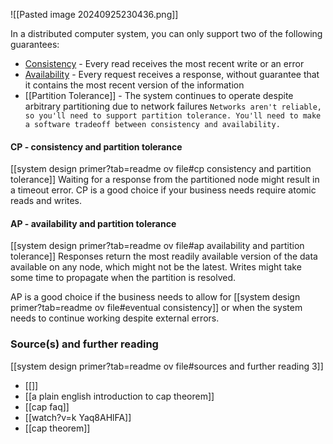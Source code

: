 ![[Pasted image 20240925230436.png]]

In a distributed computer system, you can only support two of the following guarantees:

- [Consistency](https://github.com/SathishKumar9866/system-design-interview-prep/blob/backlinks_test/Consistency.md) - Every read receives the most recent write or an error
- [Availability](https://github.com/SathishKumar9866/system-design-interview-prep/blob/backlinks_test/Availability.md) - Every request receives a response, without guarantee that it contains the most recent version of the information
- [[Partition Tolerance]] - The system continues to operate despite arbitrary partitioning due to network failures
```Networks aren't reliable, so you'll need to support partition tolerance. You'll need to make a software tradeoff between consistency and availability.```

#### CP - consistency and partition tolerance
[[system design primer?tab=readme ov file#cp   consistency and partition tolerance]]
Waiting for a response from the partitioned node might result in a timeout error. CP is a good choice if your business needs require atomic reads and writes.
#### AP - availability and partition tolerance
[[system design primer?tab=readme ov file#ap   availability and partition tolerance]]
Responses return the most readily available version of the data available on any node, which might not be the latest. Writes might take some time to propagate when the partition is resolved.

AP is a good choice if the business needs to allow for [[system design primer?tab=readme ov file#eventual consistency]] or when the system needs to continue working despite external errors.
### Source(s) and further reading
[[system design primer?tab=readme ov file#sources and further reading 3]]

- [[]]
- [[a plain english introduction to cap theorem]]
- [[cap faq]]
- [[watch?v=k Yaq8AHlFA]]
- [[cap theorem]]

